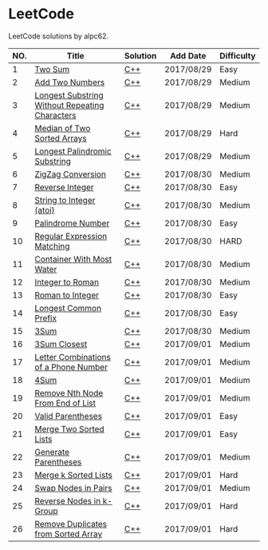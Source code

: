 LeetCode
========

LeetCode solutions by alpc62.

|NO.|Title|Solution|Add Date|Difficulty|
|---|-----|--------|--------|----------|
|1|[Two Sum][1]|[C++](0001.two-sum.cpp)|2017/08/29|Easy|
|2|[Add Two Numbers][2]|[C++](0002.add-two-numbers.cpp)|2017/08/29|Medium|
|3|[Longest Substring Without Repeating Characters][3]|[C++](0003.longest-substring-without-repeating-characters.cpp)|2017/08/29|Medium|
|4|[Median of Two Sorted Arrays][4]|[C++](0004.median-of-two-sorted-arrays.cpp)|2017/08/29|Hard|
|5|[Longest Palindromic Substring][5]|[C++](0005.longest-palindromic-substring.cpp)|2017/08/29|Medium|
|6|[ZigZag Conversion][6]|[C++](0006.zigzag-conversion.cpp)|2017/08/30|Medium|
|7|[Reverse Integer][7]|[C++](0007.reverse-integer.cpp)|2017/08/30|Easy|
|8|[String to Integer (atoi)][8]|[C++](0008.string-to-integer-atoi.cpp)|2017/08/30|Medium|
|9|[Palindrome Number][9]|[C++](0009.palindrome-number.cpp)|2017/08/30|Easy|
|10|[Regular Expression Matching][10]|[C++](0010.regular-expression-matching.cpp)|2017/08/30|HARD|
|11|[Container With Most Water][11]|[C++](0011.container-with-most-water.cpp)|2017/08/30|Medium|
|12|[Integer to Roman][12]|[C++](0012.integer-to-roman.cpp)|2017/08/30|Medium|
|13|[Roman to Integer][13]|[C++](0013.roman-to-integer.cpp)|2017/08/30|Easy|
|14|[Longest Common Prefix][14]|[C++](0014.longest-common-prefix.cpp)|2017/08/30|Easy|
|15|[3Sum][15]|[C++](0015.3sum.cpp)|2017/08/30|Medium|
|16|[3Sum Closest][16]|[C++](0016.3sum-closest.cpp)|2017/09/01|Medium|
|17|[Letter Combinations of a Phone Number][17]|[C++](0017.letter-combinations-of-a-phone-number.cpp)|2017/09/01|Medium|
|18|[4Sum][18]|[C++](0018.4sum.cpp)|2017/09/01|Medium|
|19|[Remove Nth Node From End of List][19]|[C++](0019.remove-nth-node-from-end-of-list.cpp)|2017/09/01|Medium|
|20|[Valid Parentheses][20]|[C++](0020.valid-parentheses.cpp)|2017/09/01|Easy|
|21|[Merge Two Sorted Lists][21]|[C++](0021.merge-two-sorted-lists.cpp)|2017/09/01|Easy|
|22|[Generate Parentheses][22]|[C++](0022.generate-parentheses.cpp)|2017/09/01|Medium|
|23|[Merge k Sorted Lists][23]|[C++](0023.merge-k-sorted-lists.cpp)|2017/09/01|Hard|
|24|[Swap Nodes in Pairs][24]|[C++](0024.swap-nodes-in-pairs.cpp)|2017/09/01|Medium|
|25|[Reverse Nodes in k-Group][25]|[C++](0025.reverse-nodes-in-k-group.cpp)|2017/09/01|Hard|
|26|[Remove Duplicates from Sorted Array][26]|[C++](0026.remove-duplicates-from-sorted-array.cpp)|2017/09/01|Hard|

[1]:https://leetcode.com/problems/two-sum/
[2]:https://leetcode.com/problems/add-two-numbers/
[3]:https://leetcode.com/problems/longest-substring-without-repeating-characters/
[4]:https://leetcode.com/problems/median-of-two-sorted-arrays/
[5]:https://leetcode.com/problems/longest-palindromic-substring/
[6]:https://leetcode.com/problems/zigzag-conversion/
[7]:https://leetcode.com/problems/reverse-integer/
[8]:https://leetcode.com/problems/string-to-integer-atoi/
[9]:https://leetcode.com/problems/palindrome-number/
[10]:https://leetcode.com/problems/regular-expression-matching/
[11]:https://leetcode.com/problems/container-with-most-water/
[12]:https://leetcode.com/problems/integer-to-roman/
[13]:https://leetcode.com/problems/roman-to-integer/
[14]:https://leetcode.com/problems/longest-common-prefix/
[15]:https://leetcode.com/problems/3sum/
[16]:https://leetcode.com/problems/3sum-closest/
[17]:https://leetcode.com/problems/letter-combinations-of-a-phone-number/
[18]:https://leetcode.com/problems/4sum/
[19]:https://leetcode.com/problems/remove-nth-node-from-end-of-list/
[20]:https://leetcode.com/problems/valid-parentheses/
[21]:https://leetcode.com/problems/merge-two-sorted-lists/
[22]:https://leetcode.com/problems/generate-parentheses/
[23]:https://leetcode.com/problems/merge-k-sorted-lists/
[24]:https://leetcode.com/problems/swap-nodes-in-pairs/
[25]:https://leetcode.com/problems/reverse-nodes-in-k-group/
[26]:https://leetcode.com/problems/remove-duplicates-from-sorted-array/
